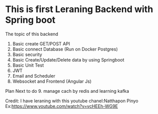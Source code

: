 # This is first Leraning Backend with Spring boot
The topic of this backend
1. Basic create GET/POST API
2. Basic connect Database (Run on Docker Postgres)
3. Basic security
4. Basic Create/Update/Delete data by using Springboot
5. Basic Unit Test
6. JWT
7. Email and Scheduler
8. Websocket and Frontend (Angular Js)

Plan Next to do
9. manage cach by redis and learning kafka




Credit: I have leraning with this youtube chanel:Natthapon Pinyo  Ex:https://www.youtube.com/watch?v=vcHEEh-WG9E

